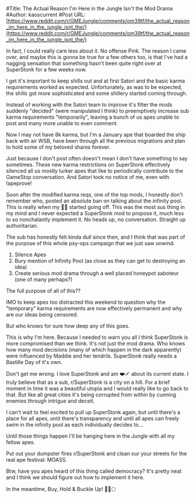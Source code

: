 #Title: The Actual Reason I'm Here in the Jungle Isn't the Mod Drama
#Author: kaoscurrent
#Post URL: [https://www.reddit.com/r/GMEJungle/comments/om39tf/the_actual_reason_im_here_in_the_jungle_isnt_the/](https://www.reddit.com/r/GMEJungle/comments/om39tf/the_actual_reason_im_here_in_the_jungle_isnt_the/)


In fact, I could really care less about it. No offense Pink. The reason I came over, and maybe this is gonna be true for a few others too, is that I've had a nagging sensation that something hasn't been quite right over at SuperStonk for a few weeks now. 

I get it's important to keep shills out and at first Satori and the basic karma requirements worked as expected. Unfortunately, as was to be expected, the shills got more sophisticated and some shillery started coming through. 

Instead of working with the Satori team to improve it's filter the mods suddenly "decided" (were manipulated I think) to preemptively increase sub karma requirements "temporarily", leaving a bunch of us apes unable to post and many more unable to even comment. 

Now I may not have 8k karma, but I'm a January ape that boarded the ship back with air WSB, have been through all the previous migrations and plan to hold some of my beloved shares forever. 

Just because I don't post often doesn't mean I don't have something to say sometimes. These new karma restrictions on SuperStonk effectively silenced all us mostly lurker apes that like to periodically contribute to the GameStop conversation. And Satori took no notice of me, even with !apeprove!

Soon after the modified karma reqs, one of the top mods, I honestly don't remember who, posted an absolute ban on talking about the infinity pool. This is really when my 🚨🚨 started going off. This was the most sus thing in my mind and I never expected a SuperStonk mod to propose it, much less to so nonchalantly implement it. No heads up, no conversation. Straight up authoritarian.

The sub has honestly felt kinda dull since then, and I think that was part of the purpose of this whole psy-ops campaign that we just saw unwind.

1. Silence Apes
2. Bury mention of Infinity Pool (as close as they can get to destroying an idea)
3. Create serious mod drama through a well placed honeypot saboteur (one of many perhaps?)

The full purpose of all of this??

IMO to keep apes too distracted this weekend to question why the "temporary" karma requirements are now effectively permanent and why are our ideas being censored.

But who knows for sure how deep any of this goes. 

This is why I'm here. Because I needed to warn you all I think SuperStonk is more compromised than we think. It's not just the mod drama. Who knows how many mod decisions (many of which happen in the dark apparently) were influenced by Maddie and her tendrils. SuperStonk really needs a Bastille Day of it's own.

Don't get me wrong. I love SuperStonk and am ❤️‍🩹 about its current state. I truly believe that as a sub, r/SuperStonk is a city on a hill. For a brief moment in time it was a beautiful utopia and I would really like to go back to that. But like all great cities it's being corrupted from within by cunning enemies through intrigue and deceit.

I can't wait to feel excited to pull up SuperStonk again, but until there's a place for all apes, until there's  transparency and until all apes can freely swim in the infinity pool as each individually decides to...

Until those things happen I'll be hanging here in the Jungle with all my fellow apes. 

Put out your dumpster fires r/SuperStonk and clean our your streets for the real ape festival: MOASS. 

Btw, have you apes heard of this thing called democracy? It's pretty neat and I think we should figure out how to implement it here.

In the meantime, Buy, Hold & Buckle Up! 🦧🚀🌕